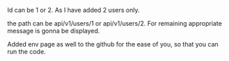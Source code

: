 Id can be 1 or 2. As I have added 2 users only. 

the path can be api/v1/users/1 or api/v1/users/2. For remaining appropriate message is gonna be displayed.

Added env page as well to the github for the ease of you, so that you can run the code.
